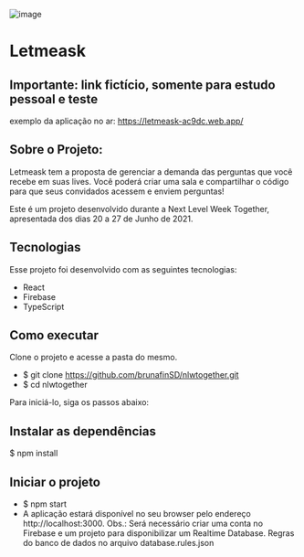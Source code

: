 ![image](https://user-images.githubusercontent.com/79814692/123530270-b7c9e100-d6ce-11eb-9977-8eeff3292493.png)

# Letmeask

## Importante: link fictício, somente para estudo pessoal e teste 
exemplo da aplicação no ar: https://letmeask-ac9dc.web.app/

## Sobre o Projeto:
Letmeask tem a proposta de gerenciar a demanda das perguntas que você recebe em suas lives. Você poderá criar uma sala e compartilhar o código para que seus convidados acessem e enviem perguntas!

Este é um projeto desenvolvido durante a Next Level Week Together, apresentada dos dias 20 a 27 de Junho de 2021.

## Tecnologias
Esse projeto foi desenvolvido com as seguintes tecnologias:

- React
- Firebase
- TypeScript

## Como executar
Clone o projeto e acesse a pasta do mesmo.

- $ git clone https://github.com/brunafinSD/nlwtogether.git
- $ cd nlwtogether

Para iniciá-lo, siga os passos abaixo:

## Instalar as dependências
$ npm install

## Iniciar o projeto
- $ npm start
- A aplicação estará disponível no seu browser pelo endereço http://localhost:3000.
Obs.: Será necessário criar uma conta no Firebase e um projeto para disponibilizar um Realtime Database.
Regras do banco de dados no arquivo database.rules.json
